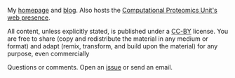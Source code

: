 My [homepage](https://lgatto.github.io/about) and
[blog](https://lgatto.github.io/year-archive/). Also hosts the
[Computational Proteomics Unit's web presence](https://lgatto.github.io/cpu-lab/).

All content, unless explicitly stated, is published under a
[CC-BY](http://creativecommons.org/licenses/by/4.0/) license. You are
free to share (copy and redistribute the material in any medium or
format) and adapt (remix, transform, and build upon the material) for
any purpose, even commercially

Questions or comments. Open an
[issue](https://github.com/lgatto/lgatto.github.io/issues) or send an
email.
